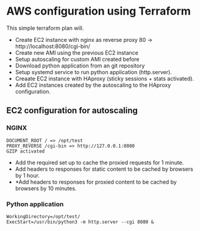 # AWS configuration using Terraform

This simple terraform plan will.


* Create EC2 instance with nginx as reverse proxy 80 -> http://localhost:8080/cgi-bin/
* Create new AMI using the previous EC2 instance
* Setup autoscaling for custom AMI created before
* Download python application from an git repository
* Setup systemd service to run python application (http.server).
* Creaate EC2 instance with HAproxy (sticky sessions + stats activated).
* Add EC2 instances created by the autoscaling to the HAproxy configuration.


## EC2 configuration for autoscaling

### NGINX
```
DOCUMENT_ROOT / => /opt/test
PROXY_REVERSE /cgi-bin => http://127.0.0.1:8080
GZIP activated
```

* Add the required set up to cache the proxied requests for 1 minute.
* Add headers to responses for static content to be cached by browsers by 1 hour.
* *Add headers to responses for proxied content to be cached by browsers by 10 minutes.

### Python application

```
WorkingDirectory=/opt/test/
ExecStart=/usr/bin/python3 -m http.server --cgi 8080 &
```
